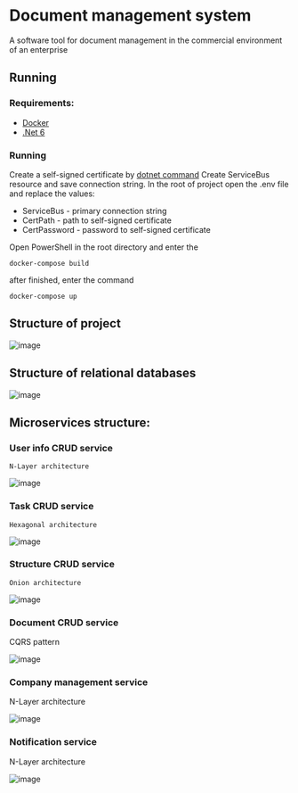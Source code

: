 # Document management system

A software tool for document management in the commercial environment of an enterprise

## Running

### Requirements:
* [Docker](https://www.docker.com/)
* [.Net 6](https://dotnet.microsoft.com/en-us/download/dotnet/6.0)

### Running
Create a self-signed certificate by [dotnet command](https://learn.microsoft.com/en-us/dotnet/core/additional-tools/self-signed-certificates-guide)
Create ServiceBus resource and save connection string.
In the root of project open the .env file and replace the values:
* ServiceBus - primary connection string
* CertPath - path to self-signed certificate
* CertPassword - password to self-signed certificate

Open PowerShell in the root directory and enter the

`docker-compose build`

after finished, enter the command 

`docker-compose up`


## Structure of project
![image](https://user-images.githubusercontent.com/72604580/210352476-54145a58-7aaa-402a-a8b5-fc9799d20053.png)

## Structure of relational databases
![image](https://user-images.githubusercontent.com/72604580/192766072-5c7f9522-6f1c-48a7-b3c5-357503427cbc.png)

## Microservices structure:

### User info CRUD service
    N-Layer architecture
   
![image](https://user-images.githubusercontent.com/72604580/194308168-6f18c6be-748e-467f-8774-82e22b8db632.png)

### Task CRUD service
    Hexagonal architecture
   
![image](https://user-images.githubusercontent.com/72604580/194329851-3cb14e46-135e-4e99-bbf3-edea32327796.png)

### Structure CRUD service
    Onion architecture
   
![image](https://user-images.githubusercontent.com/72604580/194351055-4fd9b4c8-264a-4fc9-b8c8-d4f2e733c97a.png)

### Document CRUD service
   CQRS pattern
   
![image](https://user-images.githubusercontent.com/72604580/194356313-6676d325-5356-435c-aed0-a14eb4f91159.png)

### Company management service
   N-Layer architecture

![image](https://user-images.githubusercontent.com/72604580/196154263-7ec59b12-4bcb-495a-b725-049b7b5fe42e.png)

### Notification service
   N-Layer architecture
   
![image](https://user-images.githubusercontent.com/72604580/196687373-41b89ac2-74f2-4e68-821b-0ef36d2fc6e7.png)
